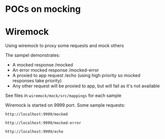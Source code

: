 # POCs on mocking

# Wiremock

Using wiremock to proxy some requests and mock others

The sampel demonstrates:
* A mocked response /mocked
* An error mocked response /mocked-error
* A proxied to app request /echo (using high priority so mocked responses take priority)
* Any other request will be proxied to app, but will fail as it's not available

See files in `wiremock/mock/src/mappings` for each sample

Wiremock is started on 9999 port.
Some sample requests:
```
http://localhost:9999/mocked

http://localhost:9999/mocked-error

http://localhost:9999/echo

```
